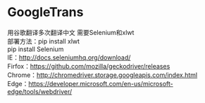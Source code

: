 # GoogleTrans
用谷歌翻译多次翻译中文  需要Selenium和xlwt<br>部署方法：pip install xlwt <br>pip install Selenium<br>
IE：http://docs.seleniumhq.org/download/<br>
Firfox：https://github.com/mozilla/geckodriver/releases<br>
Chrome：http://chromedriver.storage.googleapis.com/index.html<br>
Edge：https://developer.microsoft.com/en-us/microsoft-edge/tools/webdriver/<br>
